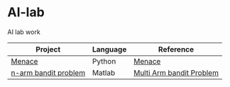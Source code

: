 # AI-lab
AI  lab work

|Project|Language|Reference|
|-----|---------------|----------|
|[Menace](Menace/)|Python|[Menace](http://chalkdustmagazine.com/features/menace-machine-educable-noughts-crosses-engine/)|
|[n-arm bandit problem](n-arm_bandit_problem/)|Matlab|[Multi Arm bandit Problem](https://lilianweng.github.io/lil-log/2018/01/23/the-multi-armed-bandit-problem-and-its-solutions.html)|